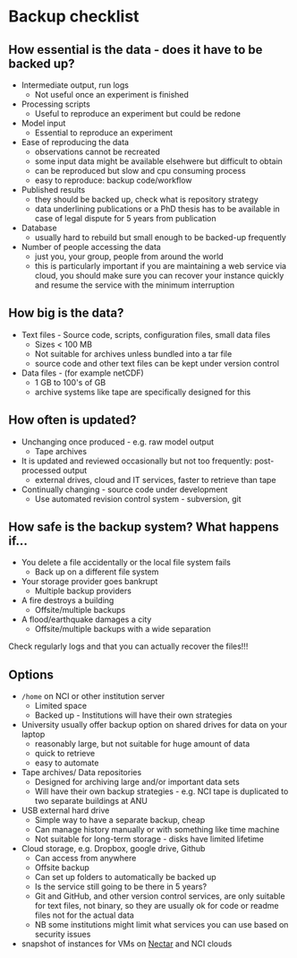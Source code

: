 # Backup checklist

## How essential is the data - does it have to be backed up?
* Intermediate output, run logs
    * Not useful once an experiment is finished
* Processing scripts
    * Useful to reproduce an experiment but could be redone
* Model input
    * Essential to reproduce an experiment
* Ease of reproducing the data
    * observations cannot be recreated
    * some input data might be available elsehwere but difficult to obtain 
    * can be reproduced but slow and cpu consuming process
    * easy to reproduce: backup code/workflow
* Published results
    * they should be backed up, check what is repository strategy
    * data underlining publications or a PhD thesis has to be available in case of legal dispute for  5 years from publication
* Database
    * usually hard to rebuild but small enough to be backed-up frequently
* Number of people accessing the data
    * just you, your group, people from around the world
    * this is particularly important if you are maintaining a web service via cloud, you should make sure you can recover your instance quickly and resume the service with the minimum interruption


## How big is the data?
* Text files - Source code, scripts, configuration files, small data files
    * Sizes < 100 MB
    * Not suitable for archives unless bundled into a tar file
    * source code and other text files can be kept under version control
* Data files - (for example netCDF) 
    * 1 GB to 100's of GB
    * archive systems like tape are specifically designed for this
## How often is updated?
* Unchanging once produced - e.g. raw model output
    * Tape archives
* It is updated and reviewed occasionally but not too frequently: post-processed output
    * external drives, cloud and IT services, faster to retrieve than tape
* Continually changing - source code under development
    * Use automated revision control system - subversion, git
 

## How safe is the backup system? What happens if...
* You delete a file accidentally or the local file system fails
    * Back up on a different file system
* Your storage provider goes bankrupt
    * Multiple backup providers
* A fire destroys a building
    * Offsite/multiple backups
* A flood/earthquake damages a city
    * Offsite/multiple backups with a wide separation

Check regularly logs and that you can actually recover the files!!!

## Options
* `/home` on NCI or other institution server
    * Limited space
    * Backed up - Institutions will have their own strategies
* University usually offer backup option on shared drives for data on your laptop
    * reasonably large, but not suitable for huge amount of data
    * quick to retrieve
    * easy to automate
* Tape archives/ Data repositories
    * Designed for archiving large and/or important data sets
    * Will have their own backup strategies - e.g. NCI tape is duplicated to two separate buildings at ANU
* USB external hard drive
    * Simple way to have a separate backup, cheap
    * Can manage history manually or with something like time machine
    * Not suitable for long-term storage - disks have limited lifetime
* Cloud storage, e.g. Dropbox, google drive, Github
    * Can access from anywhere
    * Offsite backup
    * Can set up folders to automatically be backed up
    * Is the service still going to be there in 5 years?
    * Git and GitHub, and other version control services, are only suitable for text files, not binary, so they are usually ok for code or readme files not for the actual data
    * NB some institutions might limit what services you can use based on security issues
* snapshot of instances for VMs on [Nectar](https://support.ehelp.edu.au/support/solutions/articles/6000085112-backing-up-data) and NCI clouds
